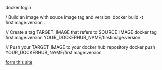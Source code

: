 docker login


/ Build an image with souce image tag and version.
docker build  -t firstimage:version .

// Create a tag TARGET_IMAGE that refers to SOURCE_IMAGE
docker tag firstimage:version YOUR_DOCKERHUB_NAME/firstimage:version

// Push your TARGET_IMAGE to your docker hub repository
docker push YOUR_DOCKERHUB_NAME/firstimage:version


[form this site](https://www.codegrepper.com/code-examples/whatever/an+image+does+not+exist+locally+with+the+tag%3A)